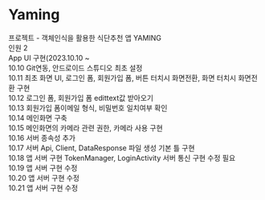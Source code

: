 # Yaming<br>
프로젝트 - 객체인식을 활용한 식단추천 앱 YAMING <br>
인원 2 <br>
App UI 구현(2023.10.10 ~ <br>
10.10 Git연동, 안드로이드 스튜디오 최초 설정<br>
10.11 최초 화면 UI, 로그인 폼, 회원가입 폼, 버튼 터치시 화면전환, 화면 터치시 화면전환 구현 <br>
10.12 로그인 폼, 회원가입 폼 edittext값 받아오기 <br>
10.13 회원가입 폼이메일 형식, 비밀번호 일치여부 확인 <br>
10.14 메인화면 구축 <br>
10.15 메인화면의 카메라 관련 권한, 카메라 사용 구현<br>
10.16 서버 종속성 추가<br>
10.17 서버 Api, Client, DataResponse 파일 생성 기본 틀 구현<br>
10.18 앱 서버 구현 TokenManager, LoginActivity 서버 통신 구현 수정 필요<br>
10.19 앱 서버 구현 수정<br>
10.20 앱 서버 구현 수정<br>
10.21 앱 서버 구현 수정<br>